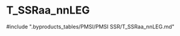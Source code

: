 # T_SSRaa_nnLEG

<!-- ATTENTION : Ne pas supprimer ou modifier la ligne ci-dessous -->
#include ".byproducts_tables/PMSI/PMSI SSR/T_SSRaa_nnLEG.md"
<!-- ATTENTION : Ne pas supprimer ou modifier la ligne ci-dessus -->
